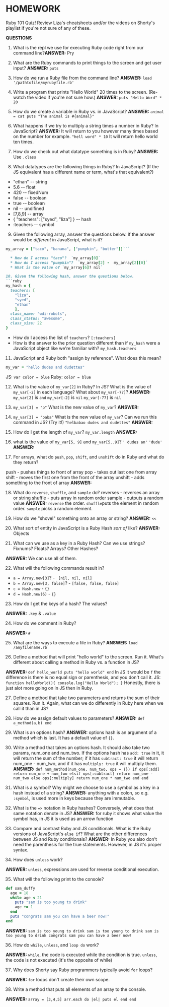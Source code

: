 # HOMEWORK
Ruby 101 Quiz! Review Liza's cheatsheets and/or the videos on Shorty's playlist if you're not sure of any of these.


**QUESTIONS**
1. What is the repl we use for executing Ruby code right from our command line?**ANSWER:** Pry

2. What are the Ruby commands to print things to the screen and get user input? **ANSWER:** `puts`

3. How do we run a Ruby file from the command line?
**ANSWER:** `load '/pathtofile/myrubyfile.rb'`

4. Write a program that prints "Hello World" 20 times to the screen. (Re-watch the video if you're not sure how.)
**ANSWER:** `puts "Hello Word" * 20`

5. How do we create a variable in Ruby vs. in JavaScript?
**ANSWER:**
`animal = cat puts "The animal is #{animal}"`

6. What happens if we try to multiply a string times a number in Ruby? In JavaScript?
**ANSWER:** It will return to you however many times based on the number for example.
`"hell word" * 10`
It will return hello world ten times.

7. How do we check out what datatype something is in Ruby?
**ANSWER:** Use `.class`

8. What datatypes are the following things in Ruby? In JavaScript? (If the JS equivalent has a different name or term, what's that equivalent?)
* "ethan" -- string
* 5.6 -- float
* 420 -- fixedNum
* false -- boolean
* true --  boolean
* nil -- undifined
* [7,8,9] -- array
* { "teachers": ["syed", "liza"] } -- hash
* :teachers -- symbol

9. Given the following array, answer the questions below. If the answer would be *different* in JavaScript, what is it?
```ruby
my_array = ["taco", "banana", ["pumpkin", "butter"]]```

  * How do I access "taco"?  `my_array[0]`
  * How do I access "pumpkin"?  `my_array[2] -  my_array[2][0]`
  * What is the value of `my_array[6]? nil`

10. Given the following hash, answer the questions below.
```ruby
my_hash = {
  teachers: [
    "liza",
    "syed",
    "ethan"
    ],
  class_name: "wdi-robots",
  class_status: "awesome",
  class_size: 22
}
```

  * How do I access the list of `teachers`? `[:teachers]`
  * How is the answer to the prior question different than if `my_hash` were a JavaScript object like we're familiar with? `my_hash.teachers`

11. JavaScript and Ruby both "assign by reference". What does this mean?
```ruby
my_var = "hello dudes and dudettes"
```
JS: `var color = blue` Ruby: `color = blue`

12. What is the value of `my_var[2]` in Ruby? In JS? What is the value of `my_var[-2]` in each language? What about `my_var[-77]`?
**ANSWER:** `my_var[2]` is `and` `my_var[-2]` is `nil` `my_var[-77]` is `nil`

13. `my_var[3] = "p"` What is the new value of `my_var`?
**ANSWER:**

14. `my_var[3] = "baba"` What is the new value of `my_var`? Can we run this command in JS? (Try it!)
`"helbabao dudes and dudettes"`
**ANSWER:**

15. How do I get the length of `my_var`?
`my_var.length`
**ANSWER:**

16. what is the value of `my_var[5, 9]` and `my_var[5..9]`?
`' dudes an'` `'dude'`
**ANSWER:**

17. For arrays, what do `push`, `pop`, `shift`, and `unshift` do in Ruby and what do they return?

push - pushes things to front of array
pop - takes out last one from array
shift - moves the first one from the front of the array
unshift - adds something to the front of array
**ANSWER:**


18. What do `reverse`, `shuffle`, and `sample` do?
reverses - reverses an array or string
shuffle - puts array in random order
sample - outputs a random value
**ANSWER:** `reverse` the order. `shuffle`puts the element in random order. `sample` picks a random element.


19. How do we "shovel" something onto an array or string?
**ANSWER:** `<<`


20. What sort of entity in JavaScript is a Ruby Hash *sort of* like?
**ANSWER:** Objects

21. What can we use as a key in a Ruby Hash? Can we use strings? Fixnums? Floats? Arrays? Other Hashes?

**ANSWER:** We can use all of them.

22. What will the following commands result in?
  * `a = Array.new[3]`? - ` [nil, nil, nil]`
  * `b = Array.new[3, false]`? - `[false, false, false]`
  * `c = Hash.new` - `{}`
  * `d = Hash.new(6)` - `{}`

23. How do I get the keys of a hash? The values?

**ANSWER:** `.key` & `.value`

24. How do we comment in Ruby?

**ANSWER:** `#`

25. What are the ways to execute a file in Ruby?
**ANSWER:** `load /anyfilename.rb`

26. Define a method that will print "hello world" to the screen. Run it. What's different about calling a method in Ruby vs. a function in JS?

**ANSWER:** `def hello_world puts "hello world" end` In JS it would be `f` the difference is there is no equal sign or parenthesis, and you don't call it. JS: `function helloWorld(){
  console.log("Hello World");
  }`
  Honestly, there is just alot more going on in JS then in Ruby.

27. Define a method that take two parameters and returns the sum of their squares. Run it. Again, what can we do differently in Ruby here when we call it than in JS?

28. How do we assign default values to parameters?
**ANSWER:** `def a_method(a,b) end`

29. What is an options hash?
**ANSWER:** options hash is an argument of a method which is last. It has a default value of `{}`.

30. Write a method that takes an options hash. It should also take two params, num_one and num_two. If the options hash has `add: true` in it, it will return the sum of the number; if it has `subtract: true` it will return num_one - num_two, and if it has `multiply: true` it will multiply them.
**ANSWER:**
`def num_method(num_one, num_two, ops = {}) if ops[:add] return num_one + num_two elsif ops[:subtract] return num_one - num_two else ops[:multiply] return num_one * num_two end end`

31. What is a symbol? Why might we choose to use a symbol as a key in a hash instead of a string?
**ANSWER:** anything with a colon, so e.g. `:symbol`, is used more in keys because they are immutable.

32. What is the `=>` notation in Ruby hashes? Conversely, what does that same notation denote in JS?
**ANSWER:** for ruby it shows what value the symbol has, in JS it is used as an arrow function

33. Compare and contrast Ruby and JS conditionals. What is the Ruby versions of JavaScript's `else if`? What are the other differences between JS and Ruby conditionals?
**ANSWER:** In Ruby you also don't need the parenthesis for the true statements. However, in JS it's proper syntax.

34. How does `unless` work?

**ANSWER:** `unless`, expressions are used for reverse conditional execution.


35. What will the following print to the console?

```ruby
def sam_duffy
  age = 18
  while age < 21
    puts "sam is too young to drink"
    age += 1
  end
  puts "congrats sam you can have a beer now!"
end
```
**ANSWER:** `sam is too young to drink sam is too young to drink sam is too young to drink congrats sam you can have a beer now!`

36. How do `while`, `unless`, and `loop do` work?

**ANSWER:** `while`, the code is executed while the condition is true.
`unless`, the code is not executed (it's the opposite of while)

37. Why does Shorty say Ruby programmers typically avoid `for` loops?

**ANSWER:** `for` loops don't create their own scope.

38. Write a method that puts all elements of an array to the console.

**ANSWER:**
`array = [3,4,5] arr.each do |el| puts el end end`
